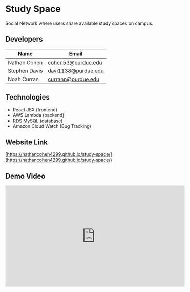 # Study Space
Social Network where users share available study spaces on campus.

## Developers

|Name         |Email              |
|-------------|-------------------|
|Nathan Cohen |cohen53@purdue.edu |
|Stephen Davis|davi1138@purdue.edu|
|Noah Curran  |currann@purdue.edu |

## Technologies
- React JSX  (frontend)
- AWS Lambda (backend)
- RDS MySQL  (database)
- Amazon Cloud Watch (Bug Tracking)

## Website Link
[https://nathancohen4299.github.io/study-space/](https://nathancohen4299.github.io/study-space/)

## Demo Video

<html>
 <body>
  <iframe src="https://youtu.be/BROAwzYWgk0"
   width="560" height="315" frameborder="0" allowfullscreen></iframe>
 </body>
</html>
